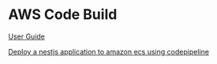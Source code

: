 # AWS Code Build
[User Guide](https://docs.aws.amazon.com/codebuild/latest/userguide/getting-started-cli.html)  

[Deploy a nestjs application to amazon ecs using codepipeline](https://moduscreate.com/blog/deploy-a-nestjs-application-to-amazon-ecs-using-codepipeline/)  
